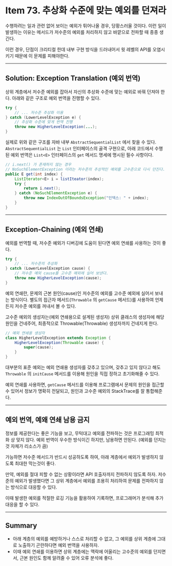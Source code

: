 # Item 73. 추상화 수준에 맞는 예외를 던져라

수행하려는 일과 관련 없어 보이는 예외가 튀어나올 경우, 당황스러울 것이다. 이런 일이 발생하는 이유는 메서드가 저수준의 예외를 처리하지 않고 바깥으로 전파할 때 종종 생긴다.


이런 경우, 단점이 크리티컬 한데 내부 구현 방식을 드러내어서 윗 레벨의 API를 오염시키기 때문에 이 문제를 피해야한다.


---
## Solution: Exception Translation (예외 번역)
상위 계층에서 저수준 예외를 잡아서 자신의 추상화 수준에 맞는 예외로 바꿔 던져야 한다. 아래와 같은 구조로 예외 번역을 진행할 수 있다.


```java
try {
    // ... 저수준 추상화 이용
} catch (LowerLevelException e) {
    // 추상화 수준에 맞게 번역 진행
    throw new HigherLevelException(...);
}
```


실제로 위와 같은 구조를 자바 내부 `AbstractSequentialList` 에서 찾을 수 있다. `AbstractSequentialList` 는 `List` 인터페이스의 골격 구현으로, 아래 코드에서 수행된 예외 번역은 `List<E>` 인터페이스의 `get` 메서드 명세에 명시된 필수 사항이다.


```java
// i.next() 가 존재하지 않는 경우
// NoSuchElementException 이라는 저수준의 추상적인 예외를 고수준으로 다시 던진다.
public E get(int index) {
    ListIterator<E> i = listIteator(index);
    try {
        return i.next();
    } catch (NoSuchElementException e) {
        throw new IndexOutOfBoundsException("인덱스: " + index);
    }
}
```



---
## Exception-Chaining (예외 연쇄)
예외를 번역할 때, 저수준 예외가 디버깅에 도움이 된다면 예외 연쇄를 사용하는 것이 좋다.


```java
try {
    // ... 저수준의 추상화
} catch (LowerLevelException cause) {
    // 저수준 예외 cause를 고수준 예외에 실어 보낸다.
    throw new HigherLevelException(cause);
}
```


예외 연쇄란, 문제의 근본 원인(cause)인 저수준의 예외를 고수준 예외에 실어서 보내는 방식이다. 별도의 접근자 메서드(`Throwable` 의 `getCause` 메서드)를 사용하여 언제든지 저수준 예외를 꺼내서 볼 수 있다.


고수준 예외의 생성자는(예외 연쇄용으로 설계된 생성자) 상위 클래스의 생성자에 해당 원인을 건네주어, 최종적으로 Throwable(Throwable) 생성자까지 건네지게 한다.


```java
// 예외 연쇄용 생성자
class HigherLevelException extends Exception {
    HigherLevelException(Throwable cause) {
        super(cause);
    }
}
```


대부분의 표준 예외는 예외 연쇄용 생성자를 갖추고 있으며, 갖추고 있지 않다고 해도 `Throwable` 의 `initCause` 메서드를 이용해 원인을 직접 정하고 초기화해줄 수 있다.


예외 연쇄를 사용하면, `getCause` 메서드를 이용해 프로그램에서 문제의 원인을 접근할 수 있어서 정보가 명확히 전달되고, 원인과 고수준 예외의 StackTrace를 잘 통합해준다.



---
## 예외 번역, 예왜 연쇄 남용 금지
정보를 제공한다는 좋은 기능을 보고, 무턱대고 예외를 전파하는 것은 프로그래밍 최적화 상 맞지 않다. 예외 번역이 우수한 방식이긴 하지만, 남용하면 안된다. (예외를 던지는 것 자체가 리소스가 큼)


가능하면 저수준 메서드가 반드시 성공하도록 하여, 아래 계층에서 예외가 발생하지 않도록 최대한 막는것이 좋다.


만약, 예외를 절대 피할 수 없는 상황이라면 API 호출자까지 전파하지 않도록 하자. 저수준의 예외가 발생했다면 그 상위 계층에서 예외를 조용히 처리하여 문제를 전파하지 않는 방식으로 대응할 수 있다.


이때 발생한 예외를 적절한 로깅 기능을 활용하여 기록하면, 프로그래머가 분석해 추가 대응을 할 수 있다.


---
## Summary
- 아래 계층의 예외를 예방하거나 스스로 처리할 수 없고, 그 예외를 상위 계층에 그대로 노출하기 곤란하다면 예외 번역을 사용하자.
- 이때 예외 연쇄를 이용하면 상위 계층에는 맥락에 어울리는 고수준의 예외를 던지면서, 근본 원인도 함께 알려줄 수 있어 오류 분석에 좋다.


